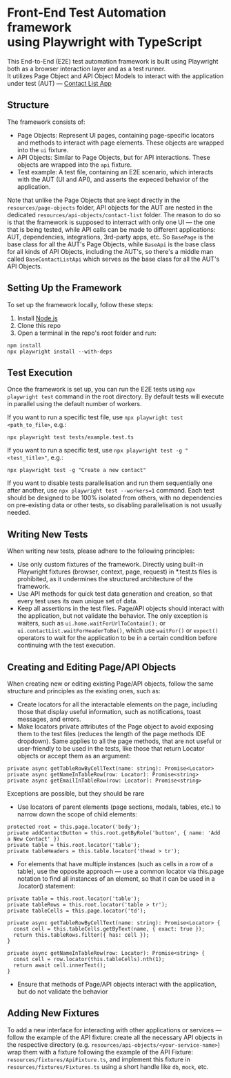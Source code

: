 # Front-End Test Automation framework<br/>using Playwright with TypeScript

This End-to-End (E2E) test automation framework is built using Playwright both as a browser interaction layer and as a test runner.<br/>
It utilizes Page Object and API Object Models to interact with the application under test (AUT) — [Contact List App](https://thinking-tester-contact-list.herokuapp.com/)

## Structure

The framework consists of:

- Page Objects: Represent UI pages, containing page-specific locators and methods to interact with page elements. These objects are wrapped into the `ui` fixture.
- API Objects: Similar to Page Objects, but for API interactions. These objects are wrapped into the `api` fixture.
- Test example: A test file, containing an E2E scenario, which interacts with the AUT (UI and API), and asserts the expeced behavior of the application.

Note that unlike the Page Objects that are kept directly in the `resources/page-objects` folder, API objects for the AUT are nested in the dedicated `resources/api-objects/contact-list` folder. The reason to do so is that the framework is supposed to interract with only one UI — the one that is being tested, while API calls can be made to different applications: AUT, dependencies, integrations, 3rd-party apps, etc.
So `BasePage` is the base class for all the AUT's Page Objects, while `BaseApi` is the base class for all kinds of API Objects, including the AUT's, so there's a middle man called `BaseContactListApi` which serves as the base class for all the AUT's API Objects.

## Setting Up the Framework

To set up the framework locally, follow these steps:

1. Install [Node.js](https://nodejs.org/en/download/prebuilt-installer)
2. Clone this repo
3. Open a terminal in the repo's root folder and run:
```
npm install
npx playwright install --with-deps
```

## Test Execution

Once the framework is set up, you can run the E2E tests using `npx playwright test` command in the root directory.
By default tests will execute in parallel using the default number of workers.

If you want to run a specific test file, use `npx playwright test <path_to_file>`, e.g.:

```
npx playwright test tests/example.test.ts
```

If you want to run a specific test, use `npx playwright test -g "<test_title>"`, e.g.:

```
npx playwright test -g "Create a new contact"
```

If you want to disable tests parallelisation and run them sequentially one after another, use `npx playwright test --workers=1` command.
Each test should be designed to be 100% isolated from others, with no dependencies on pre-existing data or other tests, so disabling parallelisation is not usually needed.

## Writing New Tests

When writing new tests, please adhere to the following principles:

- Use only custom fixtures of the framework. Directly using built-in Playwright fixtures (browser, context, page, request) in \*.test.ts files is prohibited, as it undermines the structured architecture of the framework.
- Use API methods for quick test data generation and creation, so that every test uses its own unique set of data.
- Keep all assertions in the test files. Page/API objects should interact with the application, but not validate the behavior. The only exception is waiters, such as `ui.home.waitForUrlToContain();` or `ui.contactList.waitForHeaderToBe()`, which use `waitFor()` or `expect()` operators to wait for the application to be in a certain condition before continuing with the test execution.

## Creating and Editing Page/API Objects

When creating new or editing existing Page/API objects, follow the same structure and principles as the existing ones, such as:

- Create locators for all the interactable elements on the page, including those that display useful information, such as notifications, toast messages, and errors.
- Make locators private attributes of the Page object to avoid exposing them to the test files (reduces the length of the page methods IDE dropdown). Same applies to all the page methods, that are not useful or user-friendly to be used in the tests, like those that return Locator objects or accept them as an argument:

```
private async getTableRowByCellText(name: string): Promise<Locator>
private async getNameInTableRow(row: Locator): Promise<string>
private async getEmailInTableRow(row: Locator): Promise<string>
```

Exceptions are possible, but they should be rare

- Use locators of parent elements (page sections, modals, tables, etc.) to narrow down the scope of child elements:

```
protected root = this.page.locator('body');
private addContactButton = this.root.getByRole('button', { name: 'Add a New Contact' })
private table = this.root.locator('table');
private tableHeaders = this.table.locator('thead > tr');
```

- For elements that have multiple instances (such as cells in a row of a table), use the opposite approach — use a common locator via this.page notation to find all instances of an element, so that it can be used in a .locator() statement:

```
private table = this.root.locator('table');
private tableRows = this.root.locator('table > tr');
private tableCells = this.page.locator('td');

private async getTableRowByCellText(name: string): Promise<Locator> {
  const cell = this.tableCells.getByText(name, { exact: true });
  return this.tableRows.filter({ has: cell });
}

private async getNameInTableRow(row: Locator): Promise<string> {
  const cell = row.locator(this.tableCells).nth(1);
  return await cell.innerText();
}
```

- Ensure that methods of Page/API objects interact with the application, but do not validate the behavior

## Adding New Fixtures

To add a new interface for interacting with other applications or services — follow the example of the API fixture: create all the necessary API objects in the respective directory (e.g. `resources/api-objects/<your-service-name>`) wrap them with a fixture following the example of the API Fixture: `resources/fixtures/ApiFixture.ts`, and implement this fixture in `resources/fixtures/Fixtures.ts` using a short handle like `db`, `mock`, etc.
